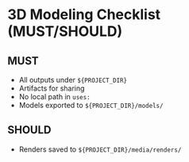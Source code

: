 # 3D Modeling Checklist (MUST/SHOULD)

## MUST
- All outputs under `${PROJECT_DIR}`
- Artifacts for sharing
- No local path in `uses:`
- Models exported to `${PROJECT_DIR}/models/`

## SHOULD
- Renders saved to `${PROJECT_DIR}/media/renders/`
